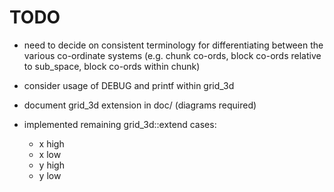 # TODO

* need to decide on consistent terminology for differentiating between the various co-ordinate systems (e.g. chunk co-ords, block co-ords relative to sub_space, block co-ords within chunk)
* consider usage of DEBUG and printf within grid_3d
* document grid_3d extension in doc/ (diagrams required)
* implemented remaining grid_3d::extend cases:

    * x high
    * x low
    * y high
    * y low



